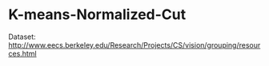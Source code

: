 # K-means-Normalized-Cut
Dataset: http://www.eecs.berkeley.edu/Research/Projects/CS/vision/grouping/resources.html
